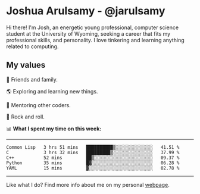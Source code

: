 # Joshua Arulsamy - @jarulsamy

Hi there! I'm Josh, an energetic young professional, computer science student at the University of Wyoming, seeking a career that fits my professional skills, and personality. I love tinkering and learning anything related to computing.

## My values

:yellow_heart: Friends and family.

:earth_americas: Exploring and learning new things.

:book: Mentoring other coders.

:guitar: Rock and roll.

:bar_chart: **What I spent my time on this week:**

------
<!--START_SECTION:waka-->
```text
Common Lisp   3 hrs 51 mins   ██████████▒░░░░░░░░░░░░░░   41.51 % 
C             3 hrs 32 mins   █████████▒░░░░░░░░░░░░░░░   37.99 % 
C++           52 mins         ██▒░░░░░░░░░░░░░░░░░░░░░░   09.37 % 
Python        35 mins         █▓░░░░░░░░░░░░░░░░░░░░░░░   06.28 % 
YAML          15 mins         ▓░░░░░░░░░░░░░░░░░░░░░░░░   02.78 % 
```
<!--END_SECTION:waka-->
------

Like what I do? Find more info about me on my personal [webpage](https://arulsamy.me).

